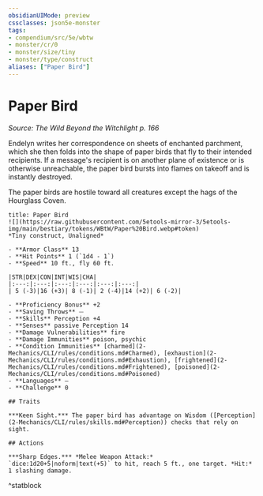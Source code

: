 ```yaml
---
obsidianUIMode: preview
cssclasses: json5e-monster
tags:
- compendium/src/5e/wbtw
- monster/cr/0
- monster/size/tiny
- monster/type/construct
aliases: ["Paper Bird"]
---
```

# Paper Bird
*Source: The Wild Beyond the Witchlight p. 166*  

Endelyn writes her correspondence on sheets of enchanted parchment, which she then folds into the shape of paper birds that fly to their intended recipients. If a message's recipient is on another plane of existence or is otherwise unreachable, the paper bird bursts into flames on takeoff and is instantly destroyed.

The paper birds are hostile toward all creatures except the hags of the Hourglass Coven.

```ad-statblock
title: Paper Bird
![](https://raw.githubusercontent.com/5etools-mirror-3/5etools-img/main/bestiary/tokens/WBtW/Paper%20Bird.webp#token)
*Tiny construct, Unaligned*

- **Armor Class** 13
- **Hit Points** 1 (`1d4 - 1`)
- **Speed** 10 ft., fly 60 ft.

|STR|DEX|CON|INT|WIS|CHA|
|:---:|:---:|:---:|:---:|:---:|:---:|
| 5 (-3)|16 (+3)| 8 (-1)| 2 (-4)|14 (+2)| 6 (-2)|

- **Proficiency Bonus** +2
- **Saving Throws** ⏤
- **Skills** Perception +4
- **Senses** passive Perception 14
- **Damage Vulnerabilities** fire
- **Damage Immunities** poison, psychic
- **Condition Immunities** [charmed](2-Mechanics/CLI/rules/conditions.md#Charmed), [exhaustion](2-Mechanics/CLI/rules/conditions.md#Exhaustion), [frightened](2-Mechanics/CLI/rules/conditions.md#Frightened), [poisoned](2-Mechanics/CLI/rules/conditions.md#Poisoned)
- **Languages** —
- **Challenge** 0

## Traits

***Keen Sight.*** The paper bird has advantage on Wisdom ([Perception](2-Mechanics/CLI/rules/skills.md#Perception)) checks that rely on sight.

## Actions

***Sharp Edges.*** *Melee Weapon Attack:* `dice:1d20+5|noform|text(+5)` to hit, reach 5 ft., one target. *Hit:* 1 slashing damage.
```
^statblock